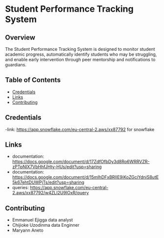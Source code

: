 # Student Performance Tracking System

## Overview
The Student Performance Tracking System is designed to monitor student academic progress, automatically identify students who may be struggling, and enable early intervention through peer mentorship and notifications to guardians.

## Table of Contents
- [Credentials](#credentials)
- [Links](#links)
- [Contributing](#contributing)

## Credentials


-link: https://app.snowflake.com/eu-central-2.aws/xx87792
for snowflake

## Links
- documentation: https://docs.google.com/document/d/17ZdfOfbDy3d8Ro6WRRVZR-zPTpNIX7VbHhfJHty-HUs/edit?usp=sharing
- documentation: https://docs.google.com/document/d/15mIhDFxBRIIE9iKoZGciYdniS8utE5k67ehtDUWPjTs/edit?usp=sharing
- queries: https://app.snowflake.com/eu-central-2.aws/xx87792/w4ZLI2U9IOxR/query



## Contributing
- Emmanuel Ejigga data analyst
- Chijioke Uzodinma data Enginner
- Maryann Aneto
